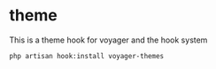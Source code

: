 # theme
This is a theme hook for voyager and the hook system

```bash
php artisan hook:install voyager-themes
```
